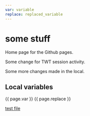 ```yaml
---
var: variable
replace: replaced_variable
---
```


# some stuff

Home page for the Github pages.

Some change for TWT session activity.

Some more changes made in the local.

## Local variables
{{ page.var }}
{{ page.replace }}

[test file](docs-as-code/test/testfile2.md)